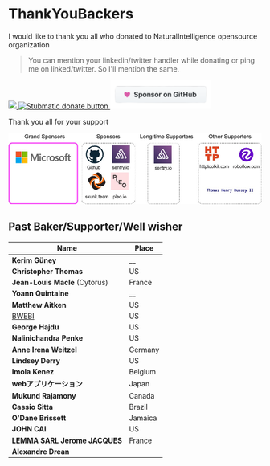 # ThankYouBackers
I would like to thank you all who donated to NaturalIntelligence opensource organization

> You can mention your linkedin/twitter handler while donating or ping me on linked/twitter. So I'll mention the same.


<a href="https://opencollective.com/fast-xml-parser/donate" target="_blank">
  <img src="https://opencollective.com/fast-xml-parser/donate/button@2x.png?color=blue" width=200 />
</a>
<a href="https://paypal.me/naturalintelligence"> 
  <img src="https://raw.githubusercontent.com/NaturalIntelligence/fast-xml-parser/master/static/img/support_paypal.svg" alt="Stubmatic donate button" width="200"/>
</a>
<a href="https://github.com/sponsors/NaturalIntelligence"> 
  <img src="github_sponsor.png" width="200" />
</a>


Thank you all for your support

![Sponsors and Supporters](./assets/NI_sponsors.jpg)


## Past Baker/Supporter/Well wisher
Name | Place |
| --- | --- |
| **Kerim Güney** | __ |
| **Christopher Thomas** | US |
| **Jean-Louis Macle** (Cytorus) | France |
| **Yoann Quintaine** | __  |
| **Matthew Aitken** | US  |
| [BWEBI](http://www.bwebi.co.il) | US  |
| **George Hajdu** | US |
| **Nalinichandra Penke** | US |
| **Anne Irena Weitzel** | Germany |
| **Lindsey Derry** | US |
| **Imola Kenez** | Belgium |
| **webアプリケーション**  | Japan |
| **Mukund Rajamony** | Canada |
| **Cassio Sitta** | Brazil |
| **O'Dane Brissett** | Jamaica |
| **JOHN CAI** | US |
| **LEMMA SARL Jerome JACQUES** | France |
| **Alexandre Drean** | |

